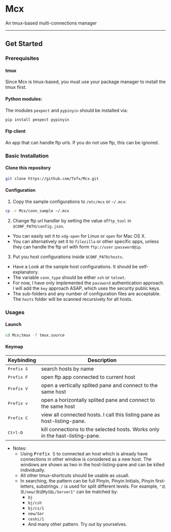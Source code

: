 # Mcx

An tmux-based multi-connections manager

---

## Get Started
### Prerequisites
#### tmux
Since Mcx is tmux-based, you must use your package manager to install the tmux first.
#### Python modules: 
The modules `pexpect` and `pypinyin` should be installed via:
```bash
pip install pexpect pypinyin
```
#### Ftp client
An app that can handle ftp urls. If you do not use ftp, this can be ignored.
    
### Basic Installation
#### Clone this repository
```bash
git clone https://github.com/Tefx/Mcx.git
```
#### Configuration
1. Copy the sample configurations to `/etc/mcx` or `~/.mcx`:
```bash
cp -r Mcx/conn_sample ~/.mcx
```
2. Change ftp url handler by setting the value of`ftp_tool` in `$CONF_PATH/config.json`.
  - You can easily set it to `xdg-open` for Linux or `open` for Mac OS X.
  - You can alternatively set it to `filezilla` or other specific apps, unless they can handle the ftp url with form `ftp://user:password@ip`.
3. Put you host configurations inside `$CONF_PATH/hosts`.
  - Have a Look at the sample host configurations. It should be self-explanatory.
  - The variable `conn_type` should be either `ssh` or `telnet`.
  - For now, I have only implemented the `password` authentication approach. I will add the `key` approach ASAP, which uses the security public keys.
  - The sub-folders and any number of configuration files are acceptable. The `hosts` folder will be scanned recursively for all hosts.

### Usages
#### Launch

```bash
cd Mcx;tmux -f tmux.source
```

#### Keymap
Keybinding           | Description
---------------------|------------------------------------------------------------
<kbd> Prefix S </kbd>| search hosts by name
<kbd> Prefix F </kbd>| open ftp app connected to current host
<kbd> Prefix V </kbd>| open a vertically splited pane and connect to the same host
<kbd> Prefix v </kbd>| open a horizontally splited pane and connect to the same host
<kbd> Prefix C </kbd>| view all connected hosts. I call this listing pane as host-listing-pane.
<kbd> Ctrl-D </kbd>  | kill connections to the selected hosts. Works only in the hast-listing-pane.
  - Notes:
    - Using <kbd>Prefix S</kbd> to connected an host which is already have connections in other window is considered as a new host. The windows are shown as two in the host-listing-pane and can be killed individually.
    - All other tmux-shortcuts should be usable as usuall.
    - In searching, the pattern can be full Pinyin, Pinyin Initials, Pinyin first-letters, substrings. `/` is used for split different levels. For example, `"北京/new/测试MySQL/Server1"` can be matched by:
      - `bj`
      - `bj/csh`
      - `bj/cs/1`
      - `new/Ser`
      - `ceshi/1`
      -  And many other pattern. Try out by yourselves.
